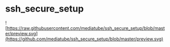 # ssh_secure_setup
![https://raw.githubusercontent.com/mediatube/ssh_secure_setup/blob/master/preview.svg](https://github.com/mediatube/ssh_secure_setup/blob/master/preview.svg)
